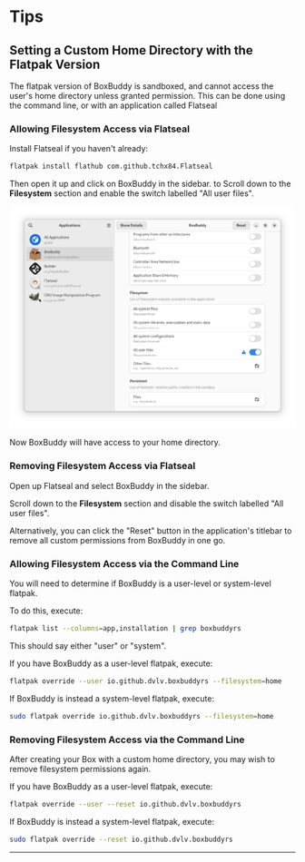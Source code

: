 # Tips

## Setting a Custom Home Directory with the Flatpak Version

The flatpak version of BoxBuddy is sandboxed, and cannot access the user's home directory unless granted permission. This can be done using the command line, or with an application called Flatseal

### Allowing Filesystem Access via Flatseal
Install Flatseal if you haven't already:

```bash
flatpak install flathub com.github.tchx84.Flatseal
```

Then open it up and click on BoxBuddy in the sidebar.
 to 
Scroll down to the **Filesystem** section and enable the switch labelled "All user files".

![Flatseal](flatseal-home-permissions.png)

Now BoxBuddy will have access to your home directory.

### Removing Filesystem Access via Flatseal

Open up Flatseal and select BoxBuddy in the sidebar.

Scroll down to the **Filesystem** section and disable the switch labelled "All user files".

Alternatively, you can click the "Reset" button in the application's titlebar to remove all custom permissions from BoxBuddy in one go.

### Allowing Filesystem Access via the Command Line
You will need to determine if BoxBuddy is a user-level or system-level flatpak.

To do this, execute:

```bash
flatpak list --columns=app,installation | grep boxbuddyrs
```

This should say either "user" or "system".

If you have BoxBuddy as a user-level flatpak, execute:

```bash
flatpak override --user io.github.dvlv.boxbuddyrs --filesystem=home
```

If BoxBuddy is instead a system-level flatpak, execute:

```bash
sudo flatpak override io.github.dvlv.boxbuddyrs --filesystem=home
```

### Removing Filesystem Access via the Command Line
After creating your Box with a custom home directory, you may wish to remove filesystem permissions again.



If you have BoxBuddy as a user-level flatpak, execute:

```bash
flatpak override --user --reset io.github.dvlv.boxbuddyrs 
```

If BoxBuddy is instead a system-level flatpak, execute:

```bash
sudo flatpak override --reset io.github.dvlv.boxbuddyrs
```

------
